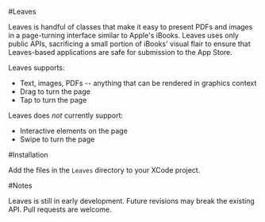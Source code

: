#Leaves

Leaves is handful of classes that make it easy to present PDFs and images in a page-turning interface similar to Apple's iBooks.  Leaves uses only public APIs, sacrificing a small portion of iBooks' visual flair to ensure that Leaves-based applications are safe for submission to the App Store.

Leaves supports:
* Text, images, PDFs -- anything that can be rendered in graphics context
* Drag to turn the page
* Tap to turn the page

Leaves does *not* currently support:
* Interactive elements on the page
* Swipe to turn the page

#Installation

Add the files in the `Leaves` directory to your XCode project.

#Notes

Leaves is still in early development. Future revisions may break the existing API.  Pull requests are welcome.